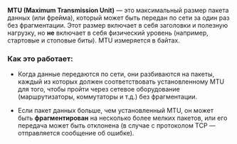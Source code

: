 **MTU (Maximum Transmission Unit)** — это максимальный размер пакета данных (или фрейма), который может быть передан по сети за один раз без фрагментации. Этот размер включает в себя заголовки и полезную нагрузку, но **не** включает в себя физический уровень (например, стартовые и стоповые биты). MTU измеряется в байтах.

### Как это работает:

- Когда данные передаются по сети, они разбиваются на пакеты, каждый из которых должен соответствовать установленному MTU для того, чтобы пройти через сетевое оборудование (маршрутизаторы, коммутаторы и т.д.) без фрагментации.

- Если пакет данных больше, чем установленный MTU, он может быть **фрагментирован** на несколько более мелких пакетов, или его передача может быть отклонена (в случае с протоколом TCP — отправляется сообщение об ошибке).